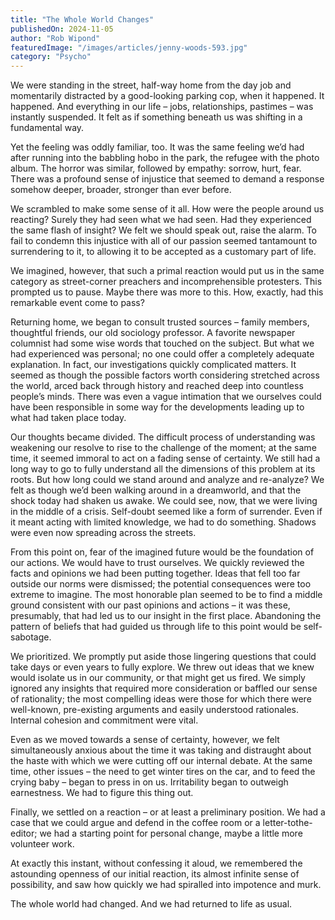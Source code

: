 ```yaml
---
title: "The Whole World Changes"
publishedOn: 2024-11-05
author: "Rob Wipond"
featuredImage: "/images/articles/jenny-woods-593.jpg"
category: "Psycho"
---
```


We were standing in the street, half-way home from the day job and momentarily distracted by a good-looking parking cop, when it happened. It happened. And everything in our life – jobs, relationships, pastimes – was instantly suspended. It felt as if something beneath us was shifting in a fundamental way. 

Yet the feeling was oddly familiar, too. It was the same feeling we’d had after running into the babbling hobo in the park, the refugee with the photo album. The horror was similar, followed by empathy: sorrow, hurt, fear. There was a profound sense of injustice that seemed to demand a response somehow deeper, broader, stronger than ever before. 

We scrambled to make some sense of it all. How were the people around us reacting? Surely they had seen what we had seen. Had they experienced the same flash of insight? We felt we should speak out, raise the alarm. To fail to condemn this injustice with all of our passion seemed tantamount to surrendering to it, to allowing it to be accepted as a customary part of life. 

We imagined, however, that such a primal reaction would put us in the same category as street-corner preachers and incomprehensible protesters. This prompted us to pause. Maybe there was more to this. How, exactly, had this remarkable event come to pass? 

Returning home, we began to consult trusted sources – family members, thoughtful friends, our old sociology professor. A favorite newspaper columnist had some wise words that touched on the subject. But what we had experienced was personal; no one could offer a completely adequate explanation. In fact, our investigations quickly complicated matters. It seemed as though the possible factors worth considering stretched across the world, arced back through history and reached deep into countless people’s minds. There was even a vague intimation that we ourselves could have been responsible in some way for the developments leading up to what had taken place today. 

Our thoughts became divided. The difficult process of understanding was weakening our resolve to rise to the challenge of the moment; at the same time, it seemed immoral to act on a fading sense of certainty. We still had a long way to go to fully understand all the dimensions of this problem at its roots. But how long could we stand around and analyze and re-analyze? We felt as though we’d been walking around in a dreamworld, and that the shock today had shaken us awake. We could see, now, that we were living in the middle of a crisis. Self-doubt seemed like a form of surrender. Even if it meant acting with limited knowledge, we had to do something. Shadows were even now spreading across the streets. 

From this point on, fear of the imagined future would be the foundation of our actions. We would have to trust ourselves. We quickly reviewed the facts and opinions we had been putting together. Ideas that fell too far outside our norms were dismissed; the potential consequences were too extreme to imagine. The most honorable plan seemed to be to find a middle ground consistent with our past opinions and actions – it was these, presumably, that had led us to our insight in the first place. Abandoning the pattern of beliefs that had guided us through life to this point would be self-sabotage. 

We prioritized. We promptly put aside those lingering questions that could take days or even years to fully explore. We threw out ideas that we knew would isolate us in our community, or that might get us fired. We simply ignored any insights that required more consideration or baffled our sense of rationality; the most compelling ideas were those for which there were well-known, pre-existing arguments and easily understood rationales. Internal cohesion and commitment were vital. 

Even as we moved towards a sense of certainty, however, we felt simultaneously anxious about the time it was taking and distraught about the haste with which we were cutting off our internal debate. At the same time, other issues – the need to get winter tires on the car, and to feed the crying baby – began to press in on us. Irritability began to outweigh earnestness. We had to figure this thing out. 

Finally, we settled on a reaction – or at least a preliminary position. We had a case that we could argue and defend in the coffee room or a letter-tothe-editor; we had a starting point for personal change, maybe a little more volunteer work. 

At exactly this instant, without confessing it aloud, we remembered the astounding openness of our initial reaction, its almost infinite sense of possibility, and saw how quickly we had spiralled into impotence and murk. 

The whole world had changed. And we had returned to life as usual.
